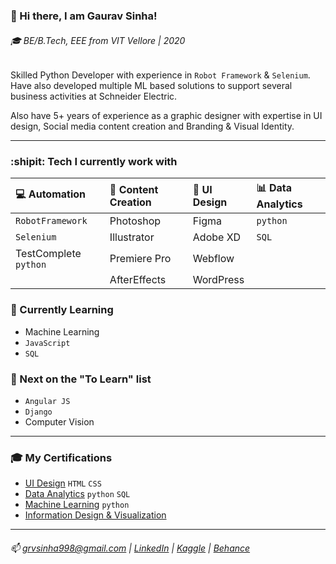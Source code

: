 ### 👋 Hi there, I am Gaurav Sinha!
###### :mortar_board: BE/B.Tech, EEE from VIT Vellore | 2020

Skilled Python Developer with experience in `Robot Framework` & `Selenium`. Have also developed multiple ML based solutions to support several business activities at Schneider Electric.

<p>Also have 5+ years of experience as a graphic designer with expertise in UI design, Social media content creation and Branding & Visual Identity.

******************************************************************************************************

### :shipit: Tech I currently work with
| :computer: Automation  | :art: Content Creation | :calling: UI Design | :bar_chart: Data Analytics |
| :--------------------- | :--------------------- | :------------------ | :------------------------- |
| `RobotFramework`       | Photoshop              | Figma               | `python`                   |
| `Selenium`             | Illustrator            | Adobe XD            | `SQL`                      |
|  TestComplete `python` | Premiere Pro           | Webflow             |                            |
|                        | AfterEffects           | WordPress           |                            |


### :microscope: Currently Learning
- Machine Learning
- `JavaScript`
- `SQL`


### :bookmark_tabs: Next on the "To Learn" list
- `Angular JS`
- `Django`
- Computer Vision

******************************************************

### :mortar_board: My Certifications
- [UI Design](https://www.credential.net/0cdb00fa-432a-4ff6-b715-d0ec6493cb26#gs.kxo38g) `HTML` `CSS`
- [Data Analytics](https://drive.google.com/drive/folders/1rX2NZEDxWpjl7T5LceuTMDIrlN9kOsNt?usp=sharing) `python` `SQL`
- [Machine Learning](https://drive.google.com/drive/folders/1Ko6zvjFY4vOU_K-mPVqVEMeRNfhApSw_?usp=sharing) `python`
- [Information Design & Visualization](https://www.credential.net/a47a923d-4d2c-46f9-8161-b3846e70ca3a#gs.k4v3j2)

******************************************************
###### 📫 grvsinha998@gmail.com | [LinkedIn](https://www.linkedin.com/in/gaurav-sinha-400149135/) | [Kaggle](https://www.kaggle.com/gauravsinha97) | [Behance](https://www.behance.net/grvsinha)
